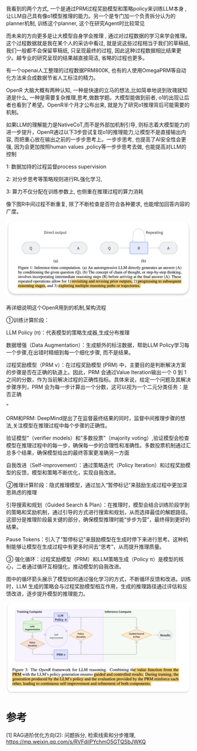 我看到的两个方式, 一个是通过PRM过程奖励模型和策略policy来训练LLM本身 ,让LLM自己具有像o1模型推理的能力。另一个是专门加一个负责拆分认为的planner机制, 训练这个planner, 这个在研究Agent时比较常见

而未来的方向更多是让大模型自身学会推理 , 通过对过程数据的学习来学会推理。这个过程数据就是我在某个人的采访中看过, 就是说这些过程相当于我们的草稿纸, 我们一般都不会保留草稿纸, 只呈现最终的过程, 因此这种过程数据相比结果更少。越专业的研究呈现的结果越直接简洁, 省略的过程也更多。

有一个openai人工整理的过程数据PRM800K, 也有的人使用OmegaPRM等自动化方法来合成数据节省人工标注的精力。

OpenR
大脑大概有两种认知, 一种是快速的立马的想法,比如简单地说到玫瑰就知道是什么, 一种是需要复杂推理,思考,做数学题。大模型能做到前者, o1的出现让后者也看到了希望。OpenR半个月才公布出来, 就是为了研究o1推理背后可能需要的机制。

如果LLM的理解能力是NativeCoT,而不是外部加机制引导, 则标志着大模型能力的进一步提升，OpenR通过以下3步尝试复现o1的推理能力,让模型不是直接输出内容, 而把重心放在输出之前的一步步思考上。一步步思考, 也提高了AI安全性会更强, 因为会更加按照human values ,policy等一步步思考去做, 也能提高对LLM的控制

1: 数据加持的过程监督process supervision

2: 对分步思考等策略规则进行RL强化学习,

3: 算力不仅分配在训练参数上, 也侧重在推理过程的算力消耗

像下图R中间过程不断重复, 除了不断检查是否符合各种要求, 也能增加回答内容的广度。


![](.01_openai_o1方案猜想_images/推理机制.png)

再详细说明这个OpenR用到的机制,架构流程

①训练计算阶段：

LLM Policy (π)：代表模型的策略生成器,生成分布推理

数据增强（Data Augmentation）：生成额外的标注数据，帮助LLM Policy学习每一个步骤,在出错时精细到每一个细化步骤, 而不是结果。

过程奖励模型（PRM ν）：在过程奖励模型 (PRM) 中，主要目的是判断解决方案的步骤是否在正确的轨道上。因此，PRM 会通过Value Iteration输出一个 0 到 1 之间的分数，作为当前解决过程的正确性指标。具体来说，给定一个问题及其解决步骤序列，PRM 会为每一步计算出一个分数，这可以视为一个二元分类任务：是否正确

“

ORM和PRM: DeepMind提出了在监督最终结果的同时，监督中间推理步骤的想法,关注模型在推理过程中每个步骤的正确性。

验证模型”（verifier models）和”多数投票”（majority voting）,验证模型会检查模型在推理过程中的每一步，确保每一步的合理性和准确性。多数投票机制通过汇总多个结果，确保模型给出的最终答案更准确另一方面

自我改进（Self-improvement）：通过策略迭代（Policy Iteration）和过程奖励模型的反馈，模型和策略不断优化，实现自我改进。

②推理计算阶段：隐式推理模型，通过加入“暂停标记”来鼓励生成过程中更加深思熟虑的推理

引导搜索和规划（Guided Search & Plan）：在推理时，模型会结合训练阶段学到的策略和奖励机制，通过引导的方式进行搜索和规划，从而选择最佳的解题路径。这部分是推理阶段最关键的部分，确保模型推理时能“步步为营”，最终得到更好的结果。

Pause Tokens：引入了“暂停标记”来鼓励模型在生成时停下来进行思考。这种机制能够让模型在生成过程中有更多时间去“思考”，从而提升推理质量。

③ 强化循环：过程奖励模型（PRM）和LLM策略生成（Policy π）是模型的核心，二者通过循环互相强化，推动模型的自我改进。

图中的循环箭头展示了模型如何通过强化学习的方式，不断循环反馈和改进。训练时，LLM 生成的策略会与过程奖励模型相互作用，生成的推理路径通过评估和反馈改进，逐步提升模型的推理能力。

![](.01_openai_o1方案猜想_images/强化学习流程.png)



# 参考

[1] RAG进阶优化方向(2): 问题拆分, 检索线索和分步推理, https://mp.weixin.qq.com/s/RVFdiIPYchmO5GTQSbJWKQ